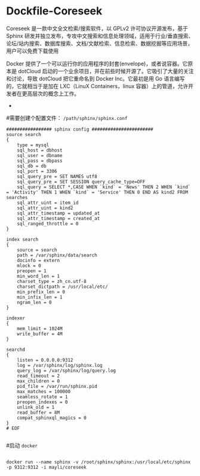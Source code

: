 # Dockfile-Coreseek

Coreseek 是一款中文全文检索/搜索软件，以 GPLv2 许可协议开源发布，基于 Sphinx 研发并独立发布，专攻中文搜索和信息处理领域，适用于行业/垂直搜索、论坛/站内搜索、数据库搜索、文档/文献检索、信息检索、数据挖掘等应用场景，用户可以免费下载使用

Docker 提供了一个可以运行你的应用程序的封套(envelope)，或者说容器。它原本是 dotCloud 启动的一个业余项目，并在前些时候开源了。它吸引了大量的关注和讨论，导致 dotCloud 把它重命名到 Docker Inc。它最初是用 Go 语言编写的，它就相当于是加在 LXC（LinuX Containers，linux 容器）上的管道，允许开发者在更高层次的概念上工作。

-
#需要创建个配置文件： `/path/sphinx/sphinx.conf`

```
################# sphinx config #######################
source search
{
	type = mysql
	sql_host = dbhost
	sql_user = dbname
	sql_pass = dbpass
	sql_db = db
	sql_port = 3306
	sql_query_pre = SET NAMES utf8
	sql_query_pre = SET SESSION query_cache_type=OFF
	sql_query = SELECT *,CASE WHEN `kind` = 'News' THEN 2 WHEN `kind` = 'Activity' THEN 1 WHEN `kind` = 'Service' THEN 0 END AS kind2 FROM searches
	sql_attr_uint = item_id
	sql_attr_uint = kind2
	sql_attr_timestamp = updated_at
	sql_attr_timestamp = created_at
	sql_ranged_throttle = 0
}

index search
{
	source = search
	path = /var/sphinx/data/search
	docinfo = extern
	mlock = 0
 	preopen = 1
	min_word_len = 1
	charset_type = zh_cn.utf-8
	charset_dictpath = /usr/local/etc/
	min_prefix_len = 0
	min_infix_len = 1
	ngram_len = 0
}

indexer
{
	mem_limit = 1024M
	write_buffer = 4M
}

searchd
{
	listen = 0.0.0.0:9312
	log = /var/sphinx/log/sphinx.log
	query_log = /var/sphinx/log/query.log
	read_timeout = 2
	max_children = 0
	pid_file = /var/run/sphinx.pid
	max_matches = 100000
	seamless_rotate = 1
	preopen_indexes = 0
	unlink_old = 1
	read_buffer = 8M
	compat_sphinxql_magics = 0
}
# EOF


```

#启动 `docker`

```

docker run --name sphinx -v /root/sphinx/sphinx:/usr/local/etc/sphinx -p 9312:9312 -i mayli/coreseek

```


